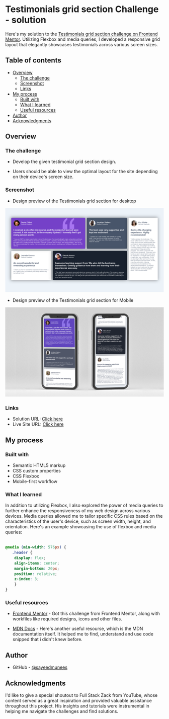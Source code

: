 # Testimonials grid section  Challenge - solution

Here's my solution to the [Testimonials grid section challenge on Frontend Mentor](https://www.frontendmentor.io/challenges/testimonials-grid-section-Nnw6J7Un7). Utilizing Flexbox and media queries, I developed a responsive grid layout that elegantly showcases testimonials across various screen sizes. 

## Table of contents

- [Overview](#overview)
  - [The challenge](#the-challenge)
  - [Screenshot](#screenshot)
  - [Links](#links)
- [My process](#my-process)
  - [Built with](#built-with)
  - [What I learned](#what-i-learned)
  - [Useful resources](#useful-resources)
- [Author](#author)
- [Acknowledgments](#acknowledgments)

## Overview

### The challenge


- Develop the given testimonial grid section design. 

- Users should be able to view the optimal layout for the site depending on their device's screen size.

### Screenshot

- Design preview of the Testimonials grid section for desktop

![Design preview of the Testimonials grid section for desktop](./screenshots/Screenshot-desktop.png)

- Design preview of the Testimonials grid section for Mobile

![Design preview of the Testimonials grid section for desktop](./screenshots/Screenshot-mobile-design.png)


### Links

- Solution URL: [Click here](https://github.com/sayeedmunees/testimonials-grid-section)
- Live Site URL: [Click here](https://sayeedmunees.github.io/testimonials-grid-section/)

## My process

### Built with

- Semantic HTML5 markup
- CSS custom properties
- CSS Flexbox
- Mobile-first workflow

### What I learned

In addition to utilizing Flexbox, I also explored the power of media queries to further enhance the responsiveness of my web design across various devices. Media queries allowed me to tailor specific CSS rules based on the characteristics of the user's device, such as screen width, height, and orientation. Here's an example showcasing the use of flexbox and media queries:

```css

@media (min-width: 576px) {
   .header {
    display: flex;
    align-items: center;
    margin-bottom: 20px;
    position: relative;
    z-index: 3;
    }
}
```

### Useful resources

- [Frontend Mentor](https://www.frontendmentor.io/challenges/testimonials-grid-section-Nnw6J7Un7) - Got this challenge from Frontend Mentor, along with workfiles like required designs, icons and other files.

- [MDN Docs](https://developer.mozilla.org/en-US/) - Here's another useful resourse, which is the MDN documentation itself. It helped me to find, understand and use code snipped that i didn't knew before.


## Author

- GitHub - [@sayeedmunees](https://github.com/sayeedmunees)

## Acknowledgments

I'd like to give a special shoutout to Full Stack Zack from YouTube, whose content served as a great inspiration and provided valuable assistance throughout this project. His insights and tutorials were instrumental in helping me navigate the challenges and find solutions.